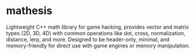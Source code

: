 # mathesis
Lightweight C++ math library for game hacking, provides vector and matrix types (2D, 3D, 4D) with common operations like dot, cross, normalization, distance, lerp, and more. Designed to be header-only, minimal, and memory-friendly for direct use with game engines or memory manipulation.
